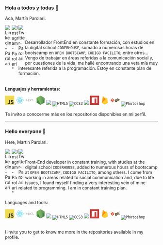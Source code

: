 ### Hola a todos y todas 👋

Acá, Martín Parolari.

<a href="https://www.linkedin.com/in/mart%C3%ADn-nicol%C3%A1s-parolari-a0092799/">
  <img align="left" alt="Linkedin-Parolari" width="22px" src="[https://raw.githubusercontent.com/peterthehan/peterthehan/master/assets/linkedin.svg](https://github.com/johan/svg-cleanups/blob/master/logos/twitter.svg)" />
</a>
<a href="https://www.instagram.com/mnparolari/">
  <img align="left" alt=Instagram-Parolari" width="22px" src="https://raw.githubusercontent.com/hussainweb/hussainweb/main/icons/instagram.png" />
</a>
<a href="https://twitter.com/mnparolari">
  <img align="left" alt="Twitter-Parolari" width="22px" src="https://raw.githubusercontent.com/peterthehan/peterthehan/master/assets/twitter.svg" />
</a>
                                                                                                                                                 </br>
                                                                                                                                                         </br>
                                                                                                                                                 
Desarrollador FrontEnd en constante formación, con estudios en la dígital school <code>CODERHOUSE</code>, sumado a numerosas horas de bootscamp en <code>OPEN BOOTSCAMP</code>, <code>CÓDIGO FACILITO</code>, entre otros... Vengo de trabajar en áreas referidas a la comunicación social y, por cuestiones de la vida, me hallé encontrando una veta mía muy interesante referida a la programación. Estoy en constante plan de formación.   
                                                                                                                                                         </br>
                                                                                                                                                         </br>
**Lenguajes y herramientas:**

<code><img height="30" src="https://raw.githubusercontent.com/github/explore/80688e429a7d4ef2fca1e82350fe8e3517d3494d/topics/javascript/javascript.png"></code>
<code><img height="30" src="https://raw.githubusercontent.com/github/explore/80688e429a7d4ef2fca1e82350fe8e3517d3494d/topics/react/react.png"></code>
<code><img height="30" src="https://raw.githubusercontent.com/github/explore/28b02bbc9ad9f7a503c43775aebeb515dc2da5fc/topics/nextjs/nextjs.png"></code>
<code><img height="30" src="https://raw.githubusercontent.com/github/explore/80688e429a7d4ef2fca1e82350fe8e3517d3494d/topics/nodejs/nodejs.png"></code>
<code><img height="30" src="https://avatars.githubusercontent.com/u/317889?s=280&v=4"></code>
<code><img height="30" src="https://cdn-icons-png.flaticon.com/512/732/732212.png" alt="HTML5" /></code>
<code><img height="30" src="https://cdn4.iconfinder.com/data/icons/social-media-logos-6/512/121-css3-512.png" alt="CCS3" /></code>
<code><img height="30" src="https://repository-images.githubusercontent.com/287190727/59fcd780-f06f-11ea-8754-29604456eb68"></code>
<code><img height="30" src="https://raw.githubusercontent.com/github/explore/80688e429a7d4ef2fca1e82350fe8e3517d3494d/topics/npm/npm.png"></code>
<code><img height="30" src="https://raw.githubusercontent.com/github/explore/80688e429a7d4ef2fca1e82350fe8e3517d3494d/topics/firebase/firebase.png"></code>
<code><img height="30" src="https://raw.githubusercontent.com/github/explore/80688e429a7d4ef2fca1e82350fe8e3517d3494d/topics/git/git.png"></code>
<code><img height="30" src="https://upload.wikimedia.org/wikipedia/commons/thumb/a/af/Adobe_Photoshop_CC_icon.svg/1200px-Adobe_Photoshop_CC_icon.svg.png" alt="Photoshop" /></code>
</br>
</br>
Te invito a conocerme más en los repositorios disponibles en mi perfil.                                                                                                 
                                                                                                                                         
-----------------------------------------------------------------------------------------------------------------------------------------------------------------------
                                                                                                                                         
### Hello everyone 👋

Here, Martin Parolari.

<a href="https://www.linkedin.com/in/mart%C3%ADn-nicol%C3%A1s-parolari-a0092799/">
  <img align="left" alt="Linkedin-Parolari" width="22px" src="https://raw.githubusercontent.com/peterthehan/peterthehan/master/assets/linkedin.svg" />
</a>
<a href="https://www.instagram.com/mnparolari/">
  <img align="left" alt=Instagram-Parolari" width="22px" src="https://raw.githubusercontent.com/hussainweb/hussainweb/main/icons/instagram.png" />
</a>
<a href="https://twitter.com/mnparolari">
  <img align="left" alt="Twitter-Parolari" width="22px" src="https://raw.githubusercontent.com/peterthehan/peterthehan/master/assets/twitter.svg" />
</a>
                                                                                                                                                 </br>
                                                                                                                                                         </br>
Front-End developer in constant training, with studies at the digital school <code>CODERHOUSE</code>, added to numerous hours of bootscamp at <code>OPEN BOOTSCAMP</code>, <code>CODIGO FACILITO</code>, among others. I come from working in areas related to social communication and, due to life issues, I found myself finding a very interesting vein of mine related to programming. I am in constant training plan.  
                                                                                                                                                         </br>
                                                                                                                                                         </br>

Languages and tools:

<code><img height="30" src="https://raw.githubusercontent.com/github/explore/80688e429a7d4ef2fca1e82350fe8e3517d3494d/topics/javascript/javascript.png"></code>
<code><img height="30" src="https://raw.githubusercontent.com/github/explore/80688e429a7d4ef2fca1e82350fe8e3517d3494d/topics/react/react.png"></code>
<code><img height="30" src="https://raw.githubusercontent.com/github/explore/28b02bbc9ad9f7a503c43775aebeb515dc2da5fc/topics/nextjs/nextjs.png"></code>
<code><img height="30" src="https://raw.githubusercontent.com/github/explore/80688e429a7d4ef2fca1e82350fe8e3517d3494d/topics/nodejs/nodejs.png"></code>
<code><img height="30" src="https://avatars.githubusercontent.com/u/317889?s=280&v=4"></code>
<code><img height="30" src="https://cdn-icons-png.flaticon.com/512/732/732212.png" alt="HTML5" /></code>
<code><img height="30" src="https://cdn4.iconfinder.com/data/icons/social-media-logos-6/512/121-css3-512.png" alt="CCS3" /></code>
<code><img height="30" src="https://repository-images.githubusercontent.com/287190727/59fcd780-f06f-11ea-8754-29604456eb68"></code>
<code><img height="30" src="https://raw.githubusercontent.com/github/explore/80688e429a7d4ef2fca1e82350fe8e3517d3494d/topics/npm/npm.png"></code>
<code><img height="30" src="https://raw.githubusercontent.com/github/explore/80688e429a7d4ef2fca1e82350fe8e3517d3494d/topics/firebase/firebase.png"></code>
<code><img height="30" src="https://raw.githubusercontent.com/github/explore/80688e429a7d4ef2fca1e82350fe8e3517d3494d/topics/git/git.png"></code>
<code><img height="30" src="https://upload.wikimedia.org/wikipedia/commons/thumb/a/af/Adobe_Photoshop_CC_icon.svg/1200px-Adobe_Photoshop_CC_icon.svg.png" alt="Photoshop" /></code>
</br>
</br>

I invite you to get to know me more in the repositories available in my profile.

